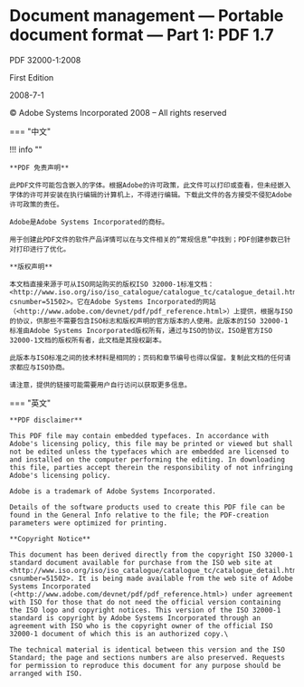 # Document management — Portable document format — Part 1: PDF 1.7

PDF 32000-1:2008

First Edition

2008-7-1

© Adobe Systems Incorporated 2008 – All rights reserved

=== "中文"

!!! info ""

    **PDF 免责声明**

    此PDF文件可能包含嵌入的字体。根据Adobe的许可政策，此文件可以打印或查看，但未经嵌入字体的许可并安装在执行编辑的计算机上，不得进行编辑。下载此文件的各方接受不侵犯Adobe许可政策的责任。
    
    Adobe是Adobe Systems Incorporated的商标。
    
    用于创建此PDF文件的软件产品详情可以在与文件相关的“常规信息”中找到；PDF创建参数已针对打印进行了优化。
    
    **版权声明**
    
    本文档直接来源于可从ISO网站购买的版权ISO 32000-1标准文档：<http://www.iso.org/iso/iso_catalogue/catalogue_tc/catalogue_detail.htm?csnumber=51502>。它在Adobe Systems Incorporated的网站（<http://www.adobe.com/devnet/pdf/pdf_reference.html>）上提供，根据与ISO的协议，供那些不需要包含ISO标志和版权声明的官方版本的人使用。此版本的ISO 32000-1标准由Adobe Systems Incorporated版权所有，通过与ISO的协议，ISO是官方ISO 32000-1文档的版权所有者，此文档是其授权副本。
    
    此版本与ISO标准之间的技术材料是相同的；页码和章节编号也得以保留。复制此文档的任何请求都应与ISO协商。
    
    请注意，提供的链接可能需要用户自行访问以获取更多信息。
    

=== "英文"

    **PDF disclaimer**
    
    This PDF file may contain embedded typefaces. In accordance with Adobe's licensing policy, this file may be printed or viewed but shall not be edited unless the typefaces which are embedded are licensed to and installed on the computer performing the editing. In downloading this file, parties accept therein the responsibility of not infringing Adobe's licensing policy.
    
    Adobe is a trademark of Adobe Systems Incorporated.
    
    Details of the software products used to create this PDF file can be found in the General Info relative to the file; the PDF-creation parameters were optimized for printing.
    
    **Copyright Notice**
    
    This document has been derived directly from the copyright ISO 32000-1 standard document available for purchase from the ISO web site at <http://www.iso.org/iso/iso_catalogue/catalogue_tc/catalogue_detail.htm?csnumber=51502>. It is being made available from the web site of Adobe Systems Incorporated (<http://www.adobe.com/devnet/pdf/pdf_reference.html>) under agreement with ISO for those that do not need the official version containing the ISO logo and copyright notices. This version of the ISO 32000-1 standard is copyright by Adobe Systems Incorporated through an agreement with ISO who is the copyright owner of the official ISO 32000-1 document of which this is an authorized copy.\
    
    The technical material is identical between this version and the ISO Standard; the page and sections numbers are also preserved. Requests for permission to reproduce this document for any purpose should be arranged with ISO.